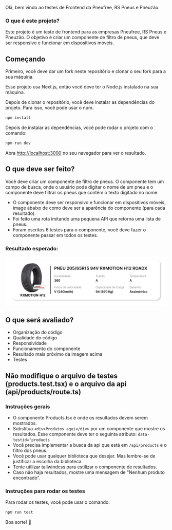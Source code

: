 Olá, bem vindo ao testes de Frontend da Pneufree, RS Pneus e Pneuzão.

### O que é este projeto?

Este projeto é um teste de frontend para as empresas Pneufree, RS Pneus e Pneuzão. O objetivo é criar um componente de filtro de pneus, que deve ser responsivo e funcionar em dispositivos móveis.

## Começando

Primeiro, você deve dar um fork neste repositório e clonar o seu fork para a sua máquina.

Esse projeto usa Next.js, então você deve ter o Node.js instalado na sua máquina.

Depois de clonar o repositório, você deve instalar as dependências do projeto. Para isso, você pode usar o npm.

```bash
npm install
```

Depois de instalar as dependências, você pode rodar o projeto com o comando:

```bash
npm run dev
```

Abra [http://localhost:3000](http://localhost:3000) no seu navegador para ver o resultado.

## O que deve ser feito?

Você deve criar um componente de filtro de pneus. O componente tem um campo de busca, onde o usuário pode digitar o nome de um pneu e o componente deve filtrar os pneus que contém o texto digitado no nome.

- O componente deve ser responsivo e funcionar em dispositivos móveis, image abaixo de como deve ser a aparência do componente (para cada resultado).
- Foi feito uma rota imitando uma pequena API que retorna uma lista de pneus.
- Foram escritos 6 testes para o componente, você deve fazer o componente passar em todos os testes.

### Resultado esperado:

![Exemplo de componente](image.png)

## O que será avaliado?

- Organização do código
- Qualidade do código
- Responsividade
- Funcionamento do componente
- Resultado mais próximo da imagem acima
- Testes

## Não modifique o arquivo de testes (products.test.tsx) e o arquivo da api (api/products/route.ts)

### Instruções gerais

- O componente Products.tsx é onde os resultados devem serem mostrados.
- Substitua `<div>Produtos aqui</div>` por um componente que mostre os resultados. Esse componente deve ter o seguinta atributo: `data-testid="products`
- Você precisa implementar a busca da api que está em `/api/products` e o filtro dos pneus.
- Você pode usar qualquer biblioteca que desejar. Mas lembre-se de justificar a escolha da biblioteca.
- Tente utilizar tailwindcss para estilizar o componente de resultados.
- Caso não haja resultados, mostre uma mensagem de "Nenhum produto encontrado".

### Instruções para rodar os testes

Para rodar os testes, você pode usar o comando:

```bash
npm run test
```

Boa sorte! 🚀
